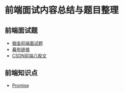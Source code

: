 # 前端面试内容总结与题目整理

## 前端面试题
- [掘金前端面试题](https://juejin.cn/post/6844904115428917255)
- [幕布链接](https://mubu.com/app/edit/home/7TKuhf0HDQo)
- [CSDN前端八股文](https://blog.csdn.net/qq_59079803/article/details/124992321)

## 前端知识点
 - [Promise](https://github.com/pupu22/FrontEnd-interview/blob/main/%E5%89%8D%E7%AB%AF%E7%9F%A5%E8%AF%86/Promise.md)
